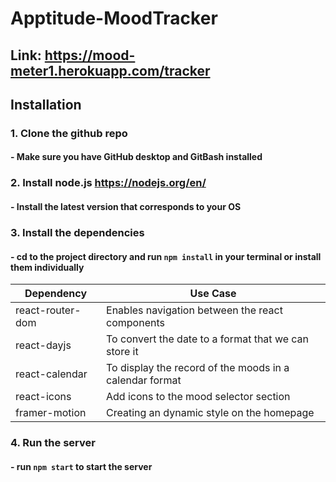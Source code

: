 # Apptitude-MoodTracker

## Link: https://mood-meter1.herokuapp.com/tracker

## Installation
### 1. Clone the github repo
  #### - Make sure you have GitHub desktop and GitBash installed
  
### 2. Install node.js https://nodejs.org/en/
  #### - Install the latest version that corresponds to your OS

### 3. Install the dependencies
  #### - cd to the project directory and run ```npm install``` in your terminal or install them individually
  Dependency | Use Case
------------ | -------------
react-router-dom | Enables navigation between the react components
react-dayjs | To convert the date to a format that we can store it
react-calendar | To display the record of the moods in a calendar format
react-icons | Add icons to the mood selector section
framer-motion | Creating an dynamic style on the homepage 

### 4. Run the server
  #### - run ```npm start``` to start the server

